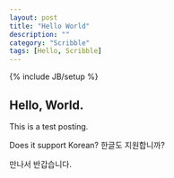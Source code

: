 ```yaml
---
layout: post
title: "Hello World"
description: ""
category: "Scribble"
tags: [Hello, Scribble]
---
```

{% include JB/setup %}

## Hello, World.

This is a test posting.

Does it support Korean? 한글도 지원합니까?

만나서 반갑습니다.